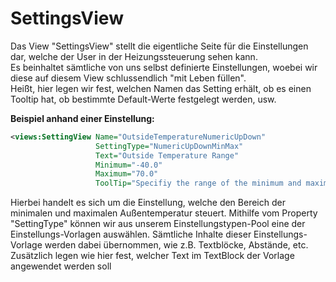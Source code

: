 # SettingsView

Das View "SettingsView" stellt die eigentliche Seite für die Einstellungen dar, welche der User in der Heizungssteuerung sehen kann.<br>
Es beinhaltet sämtliche von uns selbst definierte Einstellungen, woebei wir diese auf diesem View schlussendlich "mit Leben füllen".<br>
Heißt, hier legen wir fest, welchen Namen das Setting erhält, ob es einen Tooltip hat, ob bestimmte Default-Werte festgelegt werden, usw.

**Beispiel anhand einer Einstellung:**
```XML
<views:SettingView Name="OutsideTemperatureNumericUpDown"
				   SettingType="NumericUpDownMinMax"
				   Text="Outside Temperature Range"
				   Minimum="-40.0"
				   Maximum="70.0"
				   ToolTip="Specifiy the range of the minimum and maximum outside temperature."/>
```
Hierbei handelt es sich um die Einstellung, welche den Bereich der minimalen und maximalen Außentemperatur steuert.
Mithilfe vom Property "SettingType" können wir aus unserem Einstellungstypen-Pool eine der Einstellungs-Vorlagen auswählen. Sämtliche Inhalte dieser Einstellungs-Vorlage werden dabei übernommen, wie z.B. Textblöcke, Abstände, etc.
Zusätzlich legen wie hier fest, welcher Text im TextBlock der Vorlage angewendet werden soll
